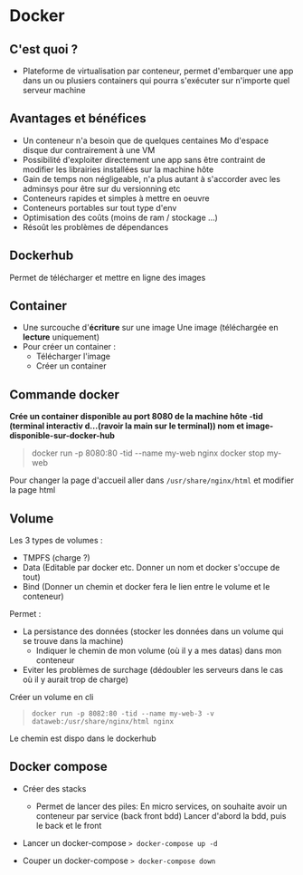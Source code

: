 # Docker

## C'est quoi ?

-   Plateforme de virtualisation par conteneur, permet d'embarquer une app dans un ou plusiers containers qui pourra s'exécuter sur n'importe quel serveur machine

## Avantages et bénéfices

-   Un conteneur n'a besoin que de quelques centaines Mo d'espace disque dur contrairement à une VM
-   Possibilité d'exploiter directement une app sans être contraint de modifier les librairies installées sur la machine hôte
-   Gain de temps non négligeable, n'a plus autant à s'accorder avec les adminsys pour être sur du versionning etc
-   Conteneurs rapides et simples à mettre en oeuvre
-   Conteneurs portables sur tout type d'env
-   Optimisation des coûts (moins de ram / stockage ...)
-   Résoût les problèmes de dépendances

## Dockerhub

Permet de télécharger et mettre en ligne des images

## Container

-   Une surcouche d'**écriture** sur une image
    Une image (téléchargée en **lecture** uniquement)
-   Pour créer un container :
    -   Télécharger l'image
    -   Créer un container

## Commande docker

**Crée un container disponible au port 8080 de la machine hôte -tid (terminal interactiv d...(ravoir la main sur le terminal)) nom et image-disponible-sur-docker-hub**

> docker run -p 8080:80 -tid --name my-web nginx
> docker stop my-web

Pour changer la page d'accueil aller dans `/usr/share/nginx/html` et modifier la page html

## Volume

Les 3 types de volumes :

-   TMPFS (charge ?)
-   Data (Editable par docker etc. Donner un nom et docker s'occupe de tout)
-   Bind (Donner un chemin et docker fera le lien entre le volume et le conteneur)

Permet :

-   La persistance des données (stocker les données dans un volume qui se trouve dans la machine)
    -   Indiquer le chemin de mon volume (où il y a mes datas) dans mon conteneur
-   Eviter les problèmes de surchage (dédoubler les serveurs dans le cas où il y aurait trop de charge)

Créer un volume en cli

> `docker run -p 8082:80 -tid --name my-web-3 -v dataweb:/usr/share/nginx/html nginx`

Le chemin est dispo dans le dockerhub

## Docker compose

-   Créer des stacks

    -   Permet de lancer des piles:
        En micro services, on souhaite avoir un conteneur par service (back front bdd)
        Lancer d'abord la bdd, puis le back et le front

-   Lancer un docker-compose
    `> docker-compose up -d`

-   Couper un docker-compose
    `> docker-compose down`
